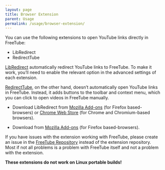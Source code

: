 ```yaml
---
layout: page
title: Browser Extension
parent: Usage
permalink: /usage/browser-extension/
---
```


You can use the following extensions to open YouTube links directly in FreeTube:

- LibRedirect
- RedirectTube

[LibRedirect](https://libredirect.github.io/) automatically redirect YouTube links to FreeTube. To make it work, you’ll need to enable the relevant option in the advanced settings of each extension.

[RedirectTube](https://github.com/MStankiewiczOfficial/RedirectTube), on the other hand, doesn’t automatically open YouTube links in FreeTube. Instead, it adds buttons to the toolbar and context menu, which you can click to open videos in FreeTube manually.

- Download LibRedirect from [Mozilla Add-ons](https://addons.mozilla.org/firefox/addon/libredirect/) (for Firefox based-browsers) or [Chrome Web Store](https://libredirect.github.io/download_chromium.html) (for Chrome and Chromium-based browsers).

- Download from [Mozilla Add-ons](https://addons.mozilla.org/firefox/addon/redirecttube/) (for Firefox based-browsers).

If you have issues with the extension working with FreeTube, please create an issue in the [FreeTube Repository](https://github.com/FreeTubeApp/FreeTube) instead of the extension repository. Most if not all problems is a problem with FreeTube itself and not a problem with the extension.

**These extensions do not work on Linux portable builds!**
